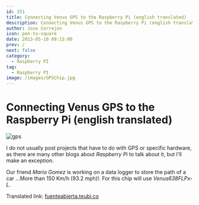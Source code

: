```yaml
---
id: 151
title: Connecting Venus GPS to the Raspberry Pi (english translated)
description: Connecting Venus GPS to the Raspberry Pi (english translated)
author: Jose Cerrejon
icon: pen-to-square
date: 2013-05-10 09:15:00
prev: /
next: false
category:
  - Raspberry PI
tag:
  - Raspberry PI
image: /images/GPSChip.jpg
---
```


# Connecting Venus GPS to the Raspberry Pi (english translated)

![gps](/images/GPSChip.jpg)

I do not usually post projects that have to do with GPS or specific hardware, as there are many other blogs about *Raspberry Pi* to talk about it, but I'll make an exception.

Our friend *Mario Gomez* is working on a data logger to store the path of a car ...More than 150 Km/h (93.2 mph)!. For this chip will use *Venus638FLPx-L*.

Translated link: [fuenteabierta.teubi.co](http://translate.google.com/translate?sl=es&tl=en&js=n&prev=_t&hl=es&ie=UTF-8&eotf=1&u=http%3A%2F%2Ffuenteabierta.teubi.co%2F2013%2F05%2Fconectando-el-gps-venus-la-raspberry-pi.html)
